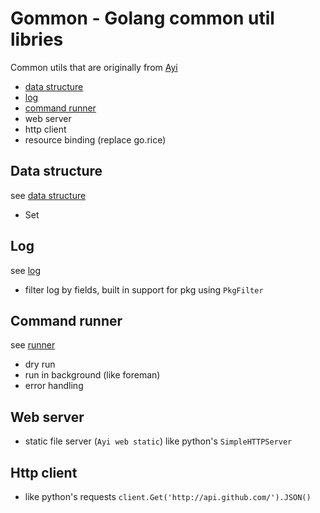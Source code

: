# Gommon - Golang common util libries

<!-- TODO: a better short intro -->
Common utils that are originally from [Ayi](https://github.com/dyweb/Ayi)

- [data structure](structure)
- [log](log)
- [command runner](runner)
- web server
- http client
- resource binding (replace go.rice)

## Data structure

see [data structure](structure)

- Set

## Log

see [log](log)

- filter log by fields, built in support for pkg using `PkgFilter`

## Command runner

see [runner](runner)

- dry run
- run in background (like foreman)
- error handling

## Web server

- static file server (`Ayi web static`) like python's `SimpleHTTPServer`

## Http client

- like python's requests `client.Get('http://api.github.com/').JSON()`
